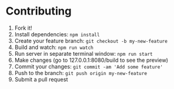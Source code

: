 # Contributing
1. Fork it!
2. Install dependencies: `npm install`
3. Create your feature branch: `git checkout -b my-new-feature`
4. Build and watch: `npm run watch`
5. Run server in separate terminal window: `npm run start`
6. Make changes (go to 127.0.0.1:8080/build to see the preview)
7. Commit your changes: `git commit -am 'Add some feature'`
8. Push to the branch: `git push origin my-new-feature`
9. Submit a pull request